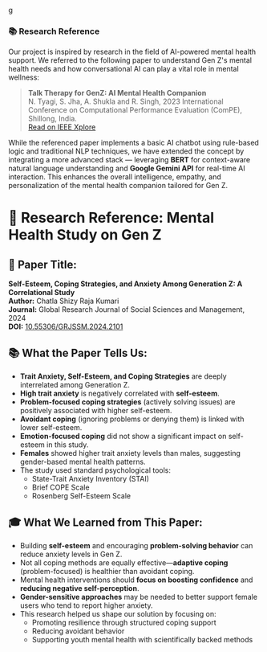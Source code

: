 g<h3>📚 Research Reference</h3>

<p>
  Our project is inspired by research in the field of AI-powered mental health support. We referred to the following paper to understand Gen Z's mental health needs and how conversational AI can play a vital role in mental wellness:
</p>

<blockquote>
  <strong>Talk Therapy for GenZ: AI Mental Health Companion</strong><br>
  N. Tyagi, S. Jha, A. Shukla and R. Singh, 2023 International Conference on Computational Performance Evaluation (ComPE), Shillong, India.<br>
  <a href="https://ieeexplore.ieee.org/document/10560327" target="_blank">Read on IEEE Xplore</a>
</blockquote>

<p>
  While the referenced paper implements a basic AI chatbot using rule-based logic and traditional NLP techniques, we have extended the concept by integrating a more advanced stack — leveraging <strong>BERT</strong> for context-aware natural language understanding and <strong>Google Gemini API</strong> for real-time AI interaction. This enhances the overall intelligence, empathy, and personalization of the mental health companion tailored for Gen Z.
</p>



<h1>📘 Research Reference: Mental Health Study on Gen Z</h1>

<h2>📝 Paper Title:</h2>
<p><strong>Self-Esteem, Coping Strategies, and Anxiety Among Generation Z: A Correlational Study</strong><br>
<strong>Author:</strong> Chatla Shizy Raja Kumari<br>
<strong>Journal:</strong> Global Research Journal of Social Sciences and Management, 2024<br>
<strong>DOI:</strong> <a href="https://doi.org/10.55306/GRJSSM.2024.2101" target="_blank">10.55306/GRJSSM.2024.2101</a></p>

<h2>📚 What the Paper Tells Us:</h2>
<ul>
  <li><strong>Trait Anxiety, Self-Esteem, and Coping Strategies</strong> are deeply interrelated among Generation Z.</li>
  <li><strong>High trait anxiety</strong> is negatively correlated with <strong>self-esteem</strong>.</li>
  <li><strong>Problem-focused coping strategies</strong> (actively solving issues) are positively associated with higher self-esteem.</li>
  <li><strong>Avoidant coping</strong> (ignoring problems or denying them) is linked with lower self-esteem.</li>
  <li><strong>Emotion-focused coping</strong> did not show a significant impact on self-esteem in this study.</li>
  <li><strong>Females</strong> showed higher trait anxiety levels than males, suggesting gender-based mental health patterns.</li>
  <li>The study used standard psychological tools:
    <ul>
      <li>State-Trait Anxiety Inventory (STAI)</li>
      <li>Brief COPE Scale</li>
      <li>Rosenberg Self-Esteem Scale</li>
    </ul>
  </li>
</ul>

<h2>🎓 What We Learned from This Paper:</h2>
<ul>
  <li>Building <strong>self-esteem</strong> and encouraging <strong>problem-solving behavior</strong> can reduce anxiety levels in Gen Z.</li>
  <li>Not all coping methods are equally effective—<strong>adaptive coping</strong> (problem-focused) is healthier than avoidant coping.</li>
  <li>Mental health interventions should <strong>focus on boosting confidence</strong> and <strong>reducing negative self-perception</strong>.</li>
  <li><strong>Gender-sensitive approaches</strong> may be needed to better support female users who tend to report higher anxiety.</li>
  <li>This research helped us shape our solution by focusing on:
    <ul>
      <li>Promoting resilience through structured coping support</li>
      <li>Reducing avoidant behavior</li>
      <li>Supporting youth mental health with scientifically backed methods</li>
    </ul>
  </li>
</ul>
